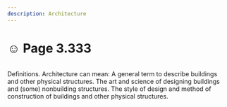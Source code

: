 ```yaml
---
description: Architecture
---
```


# ☺ Page 3.333

<figure><img src="https://images.unsplash.com/photo-1702908324645-10014fc55593?crop=entropy&#x26;cs=srgb&#x26;fm=jpg&#x26;ixid=M3wxOTcwMjR8MHwxfHJhbmRvbXx8fHx8fHx8fDE3MDU2NjA1Mjl8&#x26;ixlib=rb-4.0.3&#x26;q=85" alt=""><figcaption></figcaption></figure>

Definitions. Architecture can mean: A general term to describe buildings and other physical structures. The art and science of designing buildings and (some) nonbuilding structures. The style of design and method of construction of buildings and other physical structures.
